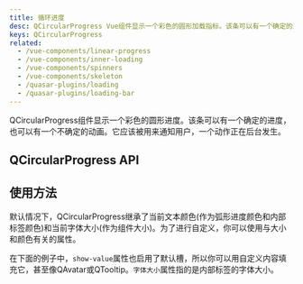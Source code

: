 ```yaml
---
title: 循环进度
desc: QCircularProgress Vue组件显示一个彩色的圆形加载指标。该条可以有一个确定的进度，也可以有一个不确定的动画。
keys: QCircularProgress
related:
  - /vue-components/linear-progress
  - /vue-components/inner-loading
  - /vue-components/spinners
  - /vue-components/skeleton
  - /quasar-plugins/loading
  - /quasar-plugins/loading-bar
---
```


QCircularProgress组件显示一个彩色的圆形进度。该条可以有一个确定的进度，也可以有一个不确定的动画。它应该被用来通知用户，一个动作正在后台发生。

## QCircularProgress API

<doc-api file="QCircularProgress" />

## 使用方法
默认情况下，QCircularProgress继承了当前文本颜色(作为弧形进度颜色和内部标签颜色)和当前字体大小(作为组件大小)。为了进行自定义，你可以使用与大小和颜色有关的属性。

<doc-example title="确定的状态" file="QCircularProgress/Determined" />

<doc-example title="确定状态和反向" file="QCircularProgress/Reverse" />

<doc-example title="偏移角度" file="QCircularProgress/Angle" />

<doc-example title="自定义最小/最大(同一模型)" file="QCircularProgress/CustomMinMax" />

在下面的例子中，`show-value`属性也启用了默认槽，所以你可以用自定义内容填充它，甚至像QAvatar或QTooltip。`字体大小`属性指的是内部标签的字体大小。

<doc-example title="显示值" file="QCircularProgress/ShowValue" />

<doc-example title="不确定的状态" file="QCircularProgress/Indeterminate" />

<doc-example title="标准尺寸" file="QCircularProgress/StandardSizes" />
